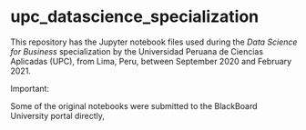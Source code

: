 # upc_datascience_specialization

This repository has the Jupyter notebook files used during the _Data Science for Business_ specialization by the Universidad Peruana de Ciencias Aplicadas (UPC), from Lima, Peru, between September 2020 and February 2021. 

Important: 

Some of the original notebooks were submitted to the BlackBoard University portal directly,
